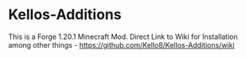# Kellos-Additions

This is a Forge 1.20.1 Minecraft Mod.
Direct Link to Wiki for Installation among other things - https://github.com/Kello8/Kellos-Additions/wiki
